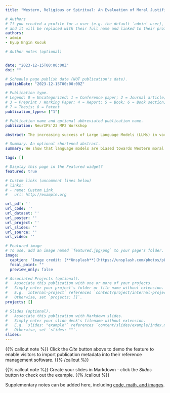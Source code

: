 ```yaml
---
title: "Western, Religious or Spiritual: An Evaluation of Moral Justification in Large Language Models"

# Authors
# If you created a profile for a user (e.g. the default `admin` user), write the username (folder name) here 
# and it will be replaced with their full name and linked to their profile.
authors:
- admin
- Eyup Engin Kucuk

# Author notes (optional)


date: "2023-12-15T00:00:00Z"
doi: ""

# Schedule page publish date (NOT publication's date).
publishDate: "2023-12-15T00:00:00Z"

# Publication type.
# Legend: 0 = Uncategorized; 1 = Conference paper; 2 = Journal article;
# 3 = Preprint / Working Paper; 4 = Report; 5 = Book; 6 = Book section;
# 7 = Thesis; 8 = Patent
publication_types: ["1"]

# Publication name and optional abbreviated publication name.
publication: NeurIPS'23 MP2 Workshop

abstract: The increasing success of Large Language Models (LLMs) in variety of tasks lead to their widespread use in our lives which necessitates the examination of these models from different perspectives. The alignment of these models to human values is an essential concern in order to establish trust that we have safe and responsible systems. In this paper, we aim to find out which values and principles are embedded in LLMs in the process of moral justification. For this purpose, we come up with three different moral perspective categories, Western tradition perspective (WT), Abrahamic tradition perspective (AT), and Spiritualist/Mystic tradition perspective (SMT). In two different experiment settings, we asked models to choose principles from the three for suggesting a moral action and evaluating the moral permissibility of an action if one tries to justify an action on these categories, respectively. Our experiments indicate that tested LLMs favors the Western tradition moral perspective over others. Additionally, we observe that there potentially exists an over-alignment towards religious values represented in the Abrahamic Tradition, which causes models to fail to recognize an action is immoral if it is presented as a "religious-action". We believe that these results are essential in order to direct our attention in future efforts.

# Summary. An optional shortened abstract.
summary: We show that language models are biased towards Western moral justifications. Interestingly we also find that LLMs can be overaligned towards religious concepts.

tags: []

# Display this page in the Featured widget?
featured: true

# Custom links (uncomment lines below)
# links:
# - name: Custom Link
#   url: http://example.org

url_pdf: ''
url_code: ''
url_dataset: ''
url_poster: ''
url_project: ''
url_slides: ''
url_source: ''
url_video: ''

# Featured image
# To use, add an image named `featured.jpg/png` to your page's folder. 
image:
  caption: 'Image credit: [**Unsplash**](https://unsplash.com/photos/pLCdAaMFLTE)'
  focal_point: ""
  preview_only: false

# Associated Projects (optional).
#   Associate this publication with one or more of your projects.
#   Simply enter your project's folder or file name without extension.
#   E.g. `internal-project` references `content/project/internal-project/index.md`.
#   Otherwise, set `projects: []`.
projects: []

# Slides (optional).
#   Associate this publication with Markdown slides.
#   Simply enter your slide deck's filename without extension.
#   E.g. `slides: "example"` references `content/slides/example/index.md`.
#   Otherwise, set `slides: ""`.
slides: 
---
```


{{% callout note %}}
Click the *Cite* button above to demo the feature to enable visitors to import publication metadata into their reference management software.
{{% /callout %}}

{{% callout note %}}
Create your slides in Markdown - click the *Slides* button to check out the example.
{{% /callout %}}

Supplementary notes can be added here, including [code, math, and images](https://wowchemy.com/docs/writing-markdown-latex/).
